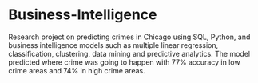 # Business-Intelligence
Research project on predicting crimes in Chicago using SQL, Python, and business intelligence models such as multiple linear regression, classification, clustering, data mining and predictive analytics. The model predicted where crime was going to happen with 77% accuracy in low crime areas and 74% in high crime areas.

